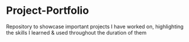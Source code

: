 # Project-Portfolio
Repository to showcase important projects I have worked on, highlighting the skills I learned & used throughout the duration of them
